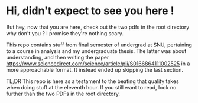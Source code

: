 # Hi, didn't expect to see you here !
But hey, now that you are here, check out the two pdfs in the root directory why don't you ? I promise they're nothing scary.

This repo contains stuff from final semester of undergrad at SNU, pertaining to a course in analysis and my undergraduate thesis. The latter was about understanding, and then writing the paper https://www.sciencedirect.com/science/article/pii/S0166864111002525 in a more approachable format. It instead ended up skipping the last section.

TL;DR This repo is here as a testament to the beating that quality takes when doing stuff at the eleventh hour. If you still want to read,
look no further than the two PDFs in the root directory.
